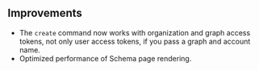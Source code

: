 ## Improvements

- The `create` command now works with organization and graph access tokens, not only user access tokens, if you pass a graph and account name.
- Optimized performance of Schema page rendering.
